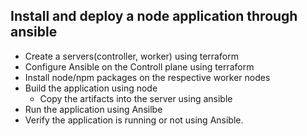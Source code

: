 ## Install and deploy a node application through ansible 
* Create a servers(controller, worker) using terraform 
* Configure Ansible on the Controll plane using terraform 
* Install node/npm packages on the respective worker nodes
* Build the application using node
    * Copy the artifacts into the server using ansible
* Run the application using Ansilbe 
* Verify the application is running or not using Ansible. 